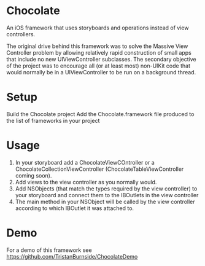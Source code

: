 # Chocolate
An iOS framework that uses storyboards and operations instead of view controllers.

The original drive behind this framework was to solve the Massive View Controller problem by allowing relatively rapid construction of small apps that include no new UIViewController subclasses. The secondary objective of the project was to encourage all (or at least most) non-UIKit code that would normally be in a UIViewController to be run on a background thread.

# Setup
Build the Chocolate project
Add the Chocolate.framework file produced to the list of frameworks in your project

# Usage
1. In your storyboard add a ChocolateViewCOntroller or a ChocolateCollectionViewController (ChocolateTableViewController coming soon).
2. Add views to the view controller as you normally would.
3. Add NSObjects (that match the types required by the view controller) to your storyboard and connect them to the IBOutlets in the view controller
4. The main method in your NSObject will be called by the view controller according to which IBOutlet it was attached to.

# Demo
For a demo of this framework see https://github.com/TristanBurnside/ChocolateDemo
